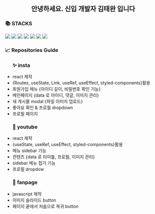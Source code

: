 <div align=center><h2>안녕하세요. 신입 개발자 김태완 입니다</h2></div>

<div><h3>📚 STACKS</h3></div>
<div> 
<img src="https://img.shields.io/badge/html5-E34F26?style=for-the-badge&logo=html5&logoColor=white">
<img src="https://img.shields.io/badge/css-1572B6?style=for-the-badge&logo=css3&logoColor=white"> 
<img src="https://img.shields.io/badge/javascript-F7DF1E?style=for-the-badge&logo=javascript&logoColor=black">
<img src="https://img.shields.io/badge/jquery-0769AD?style=for-the-badge&logo=jquery&logoColor=white">
<img src="https://img.shields.io/badge/react-61DAFB?style=for-the-badge&logo=react&logoColor=black">
<img src="https://img.shields.io/badge/bootstrap-7952B3?style=for-the-badge&logo=bootstrap&logoColor=white">
<img src="https://img.shields.io/badge/github-181717?style=for-the-badge&logo=github&logoColor=white">
</div>
<div><h3>📈 Repositories Guide</h3></div>
<ul><h3>✨ insta</h3>
<li>react 제작</li>
<li>{Routes, useState, Link, useRef, useEffect, styled-components}활용</li>
<li>회원가입 메뉴 {아이디 길이, 비밀번호 확인 기능}</li>
<li>메인페이지 {data 로 아이디, 댓글, 이미지 관리}</li>
<li>새 게시물 modal {파일 이미지 업로드} </li>
<li>좋아요 확인 & 프로필 dropdown</li>
<li>프로필 페이지 </li>
</ul>
<ul><h3>🎉 youtube</h3>
<li>react 제작</li>
<li>{useState, useRef, useEffect, styled-components}활용</li>
<li>메뉴 sidebar 기능</li>
<li>컨텐츠 {data 로 타이틀, 프로필, 이미지 관리}</li>
<li>sidebar 메뉴 접기 기능</li> 
<li>프로필 dropdow</li>
</ul>
<ul><h3>🎨 fanpage</h3>
<li>javascript 제작</li>
<li>이미지 슬라이드 button</li>
<li>페이지 끝에서 처음으로 복귀 button </li>
</ul>

<!--
**twn2021/twn2021** is a ✨ _special_ ✨ repository because its `README.md` (this file) appears on your GitHub profile.

Here are some ideas to get you started:

- 🔭 I’m currently working on ...
- 🌱 I’m currently learning ...
- 👯 I’m looking to collaborate on ...
- 🤔 I’m looking for help with ...
- 💬 Ask me about ...
- 📫 How to reach me: ...
- 😄 Pronouns: ...
- ⚡ Fun fact: ...
-->
